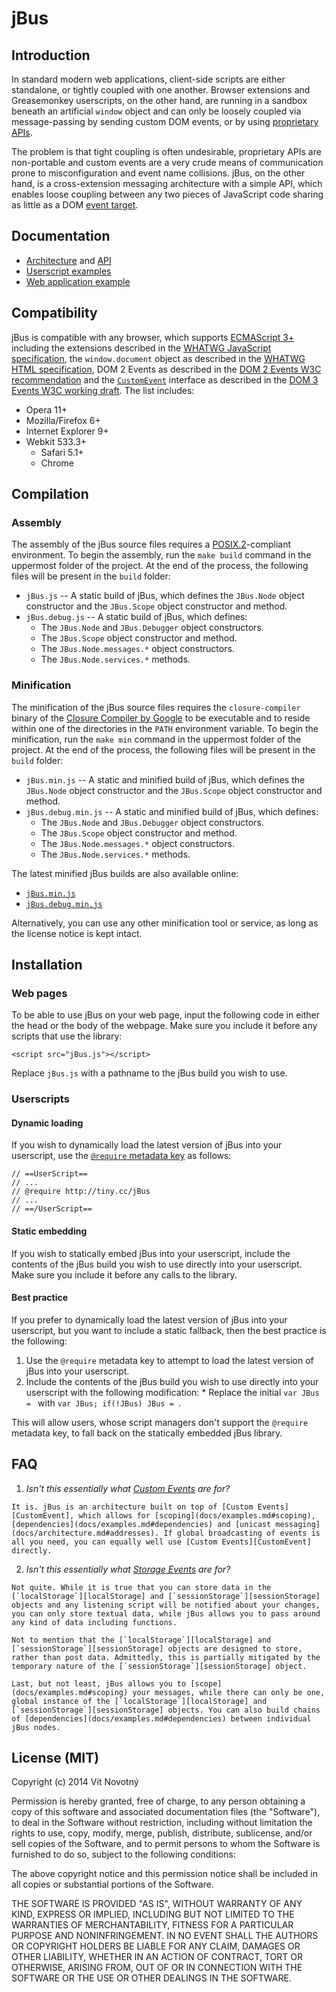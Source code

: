 # jBus #

## Introduction ##

In standard modern web applications, client-side scripts are either standalone, or tightly coupled with one another. Browser extensions and Greasemonkey userscripts, on the other hand, are running in a sandbox beneath an artificial `window` object and can only be loosely coupled via message-passing by sending custom DOM events, or by using [proprietary APIs][Chrome cross-extension messaging API].

The problem is that tight coupling is often undesirable, proprietary APIs are non-portable and custom events are a very crude means of communication prone to misconfiguration and event name collisions. jBus, on the other hand, is a cross-extension messaging architecture with a simple API, which enables loose coupling between any two pieces of JavaScript code sharing as little as a DOM [event target][EventTarget].

  [Chrome cross-extension messaging API]: https://developer.chrome.com/extensions/messaging#external "Message Passing - Google Chrome"
  [EventTarget]: http://www.w3.org/TR/DOM-Level-2-Events/events.html#Events-EventTarget "DOM 2 Events Specification"

## Documentation ##

  * [Architecture](docs/architecture.md) and [API](docs/api.md)
  * [Userscript examples](docs/examples.md)
  * [Web application example](docs/webchat.md)

## Compatibility ##

jBus is compatible with any browser, which supports [ECMAScript 3+][ECMA-262 3rd edition] including the extensions described in the [WHATWG JavaScript specification][ECMAScript web extensions], the `window.document` object as described in the [WHATWG HTML specification][Window interface specification], DOM 2 Events as described in the [DOM 2 Events W3C recommendation][DOM 2 Events] and the [`CustomEvent`][CustomEvent] interface as described in the [DOM 3 Events W3C working draft][DOM 3 Events]. The list includes:
  
  * Opera 11+
  * Mozilla/Firefox 6+
  * Internet Explorer 9+
  * Webkit 533.3+
    * Safari 5.1+
    * Chrome

[CustomEvent]: http://www.w3.org/TR/DOM-Level-3-Events/#interface-CustomEvent "DOM 3 Events Specification"
[Window interface specification]: http://www.whatwg.org/specs/web-apps/current-work/multipage/browsers.html#the-window-object "HTML Standard"
[DOM 2 Events]: http://www.w3.org/TR/DOM-Level-2-Events/ "DOM 2 Events Specification"
[DOM 3 Events]: http://www.w3.org/TR/DOM-Level-3-Events/ "DOM 3 Events Specification"
[ECMA-262 3rd edition]: http://www.ecma-international.org/publications/files/ECMA-ST-ARCH/ECMA-262,%203rd%20edition,%20December%201999.pdf "ECMAScript Language Specification"
[ECMAScript web extensions]: http://javascript.spec.whatwg.org/ "JavaScript, aka. Web ECMAScript"

## Compilation ##

### Assembly ###

The assembly of the jBus source files requires a [POSIX.2][]-compliant environment. To begin the assembly, run the `make build` command in the uppermost folder of the project. At the end of the process, the following files will be present in the `build` folder:

  * `jBus.js` -- A static build of jBus, which defines the `JBus.Node` object constructor and the `JBus.Scope` object constructor and method.
  * `jBus.debug.js` -- A static build of jBus, which defines:
    * The `JBus.Node` and `JBus.Debugger` object constructors.
    * The `JBus.Scope` object constructor and method.
    * The `JBus.Node.messages.*` object constructors.
    * The `JBus.Node.services.*` methods.

[POSIX.2]: http://pubs.opengroup.org/onlinepubs/009695399/ "The Open Group Base Specifications Issue 6"

### Minification ###

The minification of the jBus source files requires the `closure-compiler` binary of the [Closure Compiler by Google][] to be executable and to reside within one of the directories in the `PATH` environment variable. To begin the minification, run the `make min` command in the uppermost folder of the project. At the end of the process, the following files will be present in the `build` folder:

  * `jBus.min.js` -- A static and minified build of jBus, which defines the `JBus.Node` object constructor and the `JBus.Scope` object constructor and method.
  * `jBus.debug.min.js` -- A static and minified build of jBus, which defines:
    * The `JBus.Node` and `JBus.Debugger` object constructors.
    * The `JBus.Scope` object constructor and method.
    * The `JBus.Node.messages.*` object constructors.
    * The `JBus.Node.services.*` methods.

The latest minified jBus builds are also available online:

  * [`jBus.min.js`](http://tiny.cc/jBus)
  * [`jBus.debug.min.js`](http://tiny.cc/jBusDebug)

Alternatively, you can use any other minification tool or service, as long as the license notice is kept intact.
  
  [Closure Compiler by Google]: https://developers.google.com/closure/compiler/ "Closure Tools -- Google Developers"

## Installation ##

### Web pages ###

To be able to use jBus on your web page, input the following code in either the head or the body of the webpage. Make sure you include it before any scripts that use the library:

    <script src="jBus.js"></script>

Replace `jBus.js` with a pathname to the jBus build you wish to use.

### Userscripts ###

#### Dynamic loading ####

If you wish to dynamically load the latest version of jBus into your userscript, use the [`@require` metadata key][Greasemonkey @require] as follows:

    // ==UserScript==
    // ...
    // @require http://tiny.cc/jBus
    // ...
    // ==/UserScript==

  [Greasemonkey @require]: http://wiki.greasespot.net/Metadata_Block#.40require "Metadata Block - GreaseSpot Wiki"

#### Static embedding ####

If you wish to statically embed jBus into your userscript, include the contents of the jBus build you wish to use directly into your userscript. Make sure you include it before any calls to the library.

#### Best practice ####

If you prefer to dynamically load the latest version of jBus into your userscript, but you want to include a static fallback, then the best practice is the following:

  1. Use the `@require` metadata key to attempt to load the latest version of jBus into your userscript.
  2. Include the contents of the jBus build you wish to use directly into your userscript with the following modification:
    * Replace the initial `var JBus = ` with `var JBus; if(!JBus) JBus = `.

This will allow users, whose script managers don't support the `@require` metadata key, to fall back on the statically embedded jBus library.

## FAQ ##

  1. _Isn't this essentially what [Custom Events][CustomEvent] are for?_
    
    It is. jBus is an architecture built on top of [Custom Events][CustomEvent], which allows for [scoping](docs/examples.md#scoping), [dependencies](docs/examples.md#dependencies) and [unicast messaging](docs/architecture.md#addresses). If global broadcasting of events is all you need, you can equally well use [Custom Events][CustomEvent] directly.

  2. _Isn't this essentially what [Storage Events][] are for?_
    
    Not quite. While it is true that you can store data in the [`localStorage`][localStorage] and [`sessionStorage`][sessionStorage] objects and any listening script will be notified about your changes, you can only store textual data, while jBus allows you to pass around any kind of data including functions.
    
    Not to mention that the [`localStorage`][localStorage] and [`sessionStorage`][sessionStorage] objects are designed to store, rather than post data. Admittedly, this is partially mitigated by the temporary nature of the [`sessionStorage`][sessionStorage] object.
    
    Last, but not least, jBus allows you to [scope](docs/examples.md#scoping) your messages, while there can only be one, global instance of the [`localStorage`][localStorage] and [`sessionStorage`][sessionStorage] objects. You can also build chains of [dependencies](docs/examples.md#dependencies) between individual jBus nodes.

[localStorage]: http://www.w3.org/TR/webstorage/#the-localstorage-attribute "Web Storage"
[sessionStorage]: http://www.w3.org/TR/webstorage/#the-sessionstorage-attribute "Web Storage"
[Storage Events]: http://www.w3.org/TR/webstorage/#the-storage-event "Web Storage"

## License (MIT) ##

Copyright (c) 2014 Vít Novotný

Permission is hereby granted, free of charge, to any person
obtaining a copy of this software and associated documentation
files (the "Software"), to deal in the Software without
restriction, including without limitation the rights to use,
copy, modify, merge, publish, distribute, sublicense, and/or sell
copies of the Software, and to permit persons to whom the
Software is furnished to do so, subject to the following
conditions:

The above copyright notice and this permission notice shall be
included in all copies or substantial portions of the Software.

THE SOFTWARE IS PROVIDED "AS IS", WITHOUT WARRANTY OF ANY KIND,
EXPRESS OR IMPLIED, INCLUDING BUT NOT LIMITED TO THE WARRANTIES
OF MERCHANTABILITY, FITNESS FOR A PARTICULAR PURPOSE AND
NONINFRINGEMENT. IN NO EVENT SHALL THE AUTHORS OR COPYRIGHT
HOLDERS BE LIABLE FOR ANY CLAIM, DAMAGES OR OTHER LIABILITY,
WHETHER IN AN ACTION OF CONTRACT, TORT OR OTHERWISE, ARISING
FROM, OUT OF OR IN CONNECTION WITH THE SOFTWARE OR THE USE OR
OTHER DEALINGS IN THE SOFTWARE.